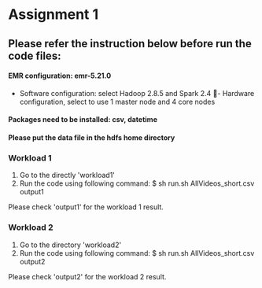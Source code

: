 # Assignment 1

## Please refer the instruction below before run the code files:

#### EMR configuration: emr-5.21.0
- Software configuration: select Hadoop 2.8.5 and Spark 2.4
- Hardware configuration, select to use 1 master node and 4 core nodes
#### Packages need to be installed: csv, datetime
#### Please put the data file in the hdfs home directory

### Workload 1
1. Go to the directly 'workload1'
2. Run the code using following command: 
$ sh run.sh AllVideos_short.csv output1

Please check 'output1' for the workload 1 result.

### Workload 2
1. Go to the directory 'workload2'
2. Run the code using following command: 
$ sh run.sh AllVideos_short.csv output2

Please check 'output2' for the workload 2 result.
